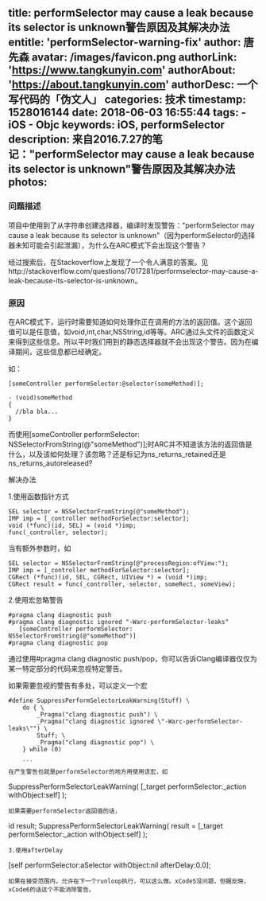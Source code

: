 title: performSelector may cause a leak because its selector is unknown警告原因及其解决办法
entitle: 'performSelector-warning-fix'
author: 唐先森
avatar: /images/favicon.png
authorLink: 'https://www.tangkunyin.com'
authorAbout: 'https://about.tangkunyin.com'
authorDesc: 一个写代码的「伪文人」
categories: 技术
timestamp: 1528016144
date: 2018-06-03 16:55:44
tags:
    - iOS
    - Objc
keywords: iOS, performSelector
description: 来自2016.7.27的笔记："performSelector may cause a leak because its selector is unknown"警告原因及其解决办法
photos:
---

### 问题描述

项目中使用到了从字符串创建选择器，编译时发现警告："performSelector may cause a leak because its selector is unknown"（因为performSelector的选择器未知可能会引起泄漏），为什么在ARC模式下会出现这个警告？

经过搜索后，在Stackoverflow上发现了一个令人满意的答案。见http://stackoverflow.com/questions/7017281/performselector-may-cause-a-leak-because-its-selector-is-unknown。

### 原因

在ARC模式下，运行时需要知道如何处理你正在调用的方法的返回值。这个返回值可以是任意值，如void,int,char,NSString,id等等。ARC通过头文件的函数定义来得到这些信息。所以平时我们用到的静态选择器就不会出现这个警告。因为在编译期间，这些信息都已经确定。

如：

```
[someController performSelector:@selector(someMethod)];

- (void)someMethod
{
  //bla bla...
}
```
而使用[someController performSelector: NSSelectorFromString(@"someMethod")];时ARC并不知道该方法的返回值是什么，以及该如何处理？该忽略？还是标记为ns_returns_retained还是ns_returns_autoreleased?

解决办法

1.使用函数指针方式

```
SEL selector = NSSelectorFromString(@"someMethod");
IMP imp = [_controller methodForSelector:selector];
void (*func)(id, SEL) = (void *)imp;
func(_controller, selector);
```
当有额外参数时，如

```
SEL selector = NSSelectorFromString(@"processRegion:ofView:");
IMP imp = [_controller methodForSelector:selector];
CGRect (*func)(id, SEL, CGRect, UIView *) = (void *)imp;
CGRect result = func(_controller, selector, someRect, someView);
```

2.使用宏忽略警告

```
#pragma clang diagnostic push 
#pragma clang diagnostic ignored "-Warc-performSelector-leaks" 
   [someController performSelector: NSSelectorFromString(@"someMethod")]
#pragma clang diagnostic pop
```

通过使用#pragma clang diagnostic push/pop，你可以告诉Clang编译器仅仅为某一特定部分的代码来忽视特定警告。

如果需要忽视的警告有多处，可以定义一个宏

```
#define SuppressPerformSelectorLeakWarning(Stuff) \
    do { \
        _Pragma("clang diagnostic push") \
        _Pragma("clang diagnostic ignored \"-Warc-performSelector-leaks\"") \
        Stuff; \
        _Pragma("clang diagnostic pop") \
    } while (0)
    
    ```
在产生警告也就是performSelector的地方用使用该宏，如

```
SuppressPerformSelectorLeakWarning(
    [_target performSelector:_action withObject:self]
);
```
如果需要performSelector返回值的话，

```
id result;
SuppressPerformSelectorLeakWarning(
    result = [_target performSelector:_action withObject:self]
);
```
3.使用afterDelay

```
[self performSelector:aSelector withObject:nil afterDelay:0.0];
```
如果在接受范围内，允许在下一个runloop执行，可以这么做。xCode5没问题，但据反映，xCode6的话这个不能消除警告。

